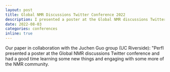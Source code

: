 ```yaml
---
layout: post
title: Global NMR Discussions Twitter Conference 2022
description: I presented a poster at the Global NMR discussions Twitter conference and had a good time learning some new things and engaging with some more of the NMR community.
date: 2022-08-03
categories: conferences
inline: true
---
```


Our paper in collaboration with the Juchen Guo group (UC Riverside): "PerfI presented a poster at the Global NMR discussions Twitter conference and had a good time learning some new things and engaging with some more of the NMR community.
